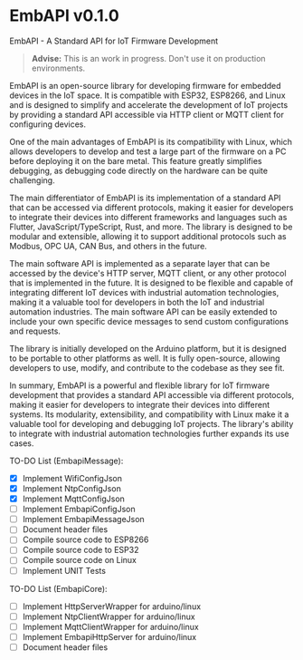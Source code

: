 EmbAPI v0.1.0
===

EmbAPI - A Standard API for IoT Firmware Development

> **Advise:** This is an work in progress. Don't use it on production environments.

EmbAPI is an open-source library for developing firmware for embedded devices in the IoT space. It is compatible with ESP32, ESP8266, and Linux and is designed to simplify and accelerate the development of IoT projects by providing a standard API accessible via HTTP client or MQTT client for configuring devices.

One of the main advantages of EmbAPI is its compatibility with Linux, which allows developers to develop and test a large part of the firmware on a PC before deploying it on the bare metal. This feature greatly simplifies debugging, as debugging code directly on the hardware can be quite challenging.

The main differentiator of EmbAPI is its implementation of a standard API that can be accessed via different protocols, making it easier for developers to integrate their devices into different frameworks and languages such as Flutter, JavaScript/TypeScript, Rust, and more. The library is designed to be modular and extensible, allowing it to support additional protocols such as Modbus, OPC UA, CAN Bus, and others in the future.

The main software API is implemented as a separate layer that can be accessed by the device's HTTP server, MQTT client, or any other protocol that is implemented in the future. It is designed to be flexible and capable of integrating different IoT devices with industrial automation technologies, making it a valuable tool for developers in both the IoT and industrial automation industries. The main software API can be easily extended to include your own specific device messages to send custom configurations and requests. 

The library is initially developed on the Arduino platform, but it is designed to be portable to other platforms as well. It is fully open-source, allowing developers to use, modify, and contribute to the codebase as they see fit.

In summary, EmbAPI is a powerful and flexible library for IoT firmware development that provides a standard API accessible via different protocols, making it easier for developers to integrate their devices into different systems. Its modularity, extensibility, and compatibility with Linux make it a valuable tool for developing and debugging IoT projects. The library's ability to integrate with industrial automation technologies further expands its use cases.

 TO-DO List (EmbapiMessage):

 - [X] Implement WifiConfigJson
 - [X] Implement NtpConfigJson
 - [X] Implement MqttConfigJson
 - [ ] Implement EmbapiConfigJson
 - [ ] Implement EmbapiMessageJson
 - [ ] Document header files
 - [ ] Compile source code to ESP8266
 - [ ] Compile source code to ESP32
 - [ ] Compile source code on Linux
 - [ ] Implement UNIT Tests

 TO-DO List (EmbapiCore):

 - [ ] Implement HttpServerWrapper for arduino/linux
 - [ ] Implement NtpClientWrapper for arduino/linux
 - [ ] Implement MqttClientWrapper for arduino/linux
 - [ ] Implement EmbapiHttpServer for arduino/linux
 - [ ] Document header files